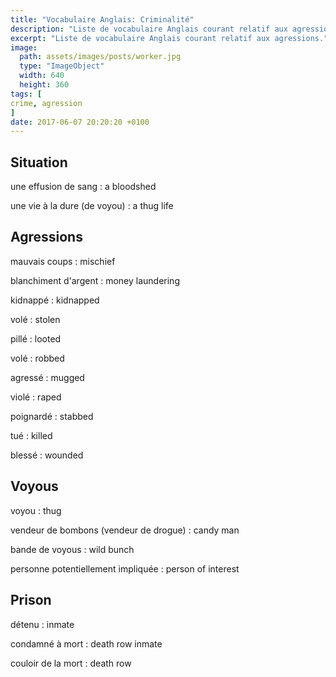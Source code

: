 ```yaml
---
title: "Vocabulaire Anglais: Criminalité"
description: "Liste de vocabulaire Anglais courant relatif aux agressions."
excerpt: "Liste de vocabulaire Anglais courant relatif aux agressions."
image:
  path: assets/images/posts/worker.jpg
  type: "ImageObject"
  width: 640
  height: 360
tags: [
crime, agression
]
date: 2017-06-07 20:20:20 +0100
---
```


## Situation

une effusion de sang
: a bloodshed

une vie à la dure (de voyou)
: a thug life


## Agressions

mauvais coups
: mischief

blanchiment d'argent
: money laundering

kidnappé
: kidnapped

volé
: stolen

pillé
: looted

volé
: robbed

agressé
: mugged

violé
: raped

poignardé
: stabbed

tué
: killed

blessé
: wounded


## Voyous

voyou
: thug

vendeur de bombons (vendeur de drogue)
: candy man

bande de voyous
: wild bunch

personne potentiellement impliquée
: person of interest


## Prison

détenu
: inmate

condamné à mort
: death row inmate

couloir de la mort
: death row
